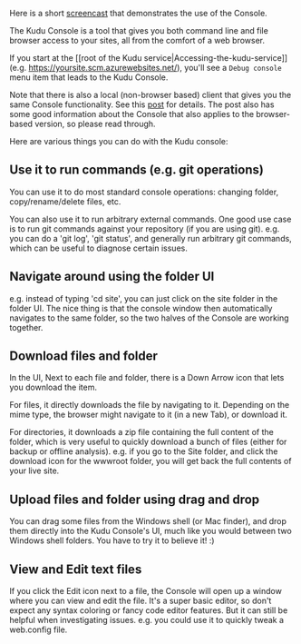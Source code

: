 Here is a short [screencast](http://www.youtube.com/watch?v=kxgTtIeFppk) that demonstrates the use of the Console.

The Kudu Console is a tool that gives you both command line and file browser access to your sites, all from the comfort of a web browser.

If you start at the [[root of the Kudu service|Accessing-the-kudu-service]] (e.g. https://yoursite.scm.azurewebsites.net/), you'll see a `Debug console` menu item that leads to the Kudu Console.

Note that there is also a local (non-browser based) client that gives you the same Console functionality. See this [post](http://blog.amitapple.com/post/45675601255/azurewebsiteterminal) for details. The post also has some good information about the Console that also applies to the browser-based version, so please read through.

Here are various things you can do with the Kudu console:

## Use it to run commands (e.g. git operations)

You can use it to do most standard console operations: changing folder, copy/rename/delete files, etc.

You can also use it to run arbitrary external commands. One good use case is to run git commands against your repository (if you are using git). e.g. you can do a 'git log', 'git status', and generally run arbitrary git commands, which can be useful to diagnose certain issues.


## Navigate around using the folder UI

e.g. instead of typing 'cd site', you can just click on the site folder in the folder UI. The nice thing is that the console window then automatically navigates to the same folder, so the two halves of the Console are working together.


## Download files and folder

In the UI, Next to each file and folder, there is a Down Arrow icon that lets you download the item.

For files, it directly downloads the file by navigating to it. Depending on the mime type, the browser might navigate to it (in a new Tab), or download it.

For directories, it downloads a zip file containing the full content of the folder, which is very useful to quickly download a bunch of files (either for backup or offline analysis). e.g. if you go to the Site folder, and click the download icon for the wwwroot folder, you will get back the full contents of your live site.


## Upload files and folder using drag and drop

You can drag some files from the Windows shell (or Mac finder), and drop them directly into the Kudu Console's UI, much like you would between two Windows shell folders. You have to try it to believe it! :)


## View and Edit text files

If you click the Edit icon next to a file, the Console will open up a window where you can view and edit the file. It's a super basic editor, so don't expect any syntax coloring or fancy code editor features. But it can still be helpful when investigating issues. e.g. you could use it to quickly tweak a web.config file.